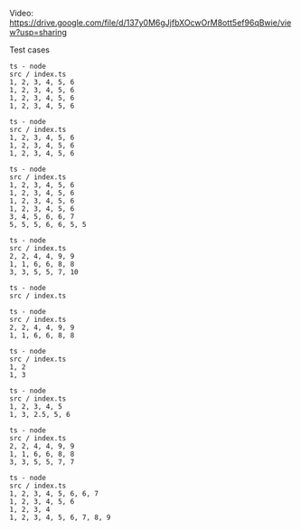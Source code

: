 Video: https://drive.google.com/file/d/137y0M6gJjfbXOcwOrM8ott5ef96qBwie/view?usp=sharing

Test cases

```tsx
ts - node
src / index.ts
1, 2, 3, 4, 5, 6
1, 2, 3, 4, 5, 6
1, 2, 3, 4, 5, 6
1, 2, 3, 4, 5, 6
```

```tsx
ts - node
src / index.ts
1, 2, 3, 4, 5, 6
1, 2, 3, 4, 5, 6
1, 2, 3, 4, 5, 6
```

```tsx
ts - node
src / index.ts
1, 2, 3, 4, 5, 6
1, 2, 3, 4, 5, 6
1, 2, 3, 4, 5, 6
1, 2, 3, 4, 5, 6
3, 4, 5, 6, 6, 7
5, 5, 5, 6, 6, 5, 5
```

```tsx
ts - node
src / index.ts
2, 2, 4, 4, 9, 9
1, 1, 6, 6, 8, 8
3, 3, 5, 5, 7, 10
```

```tsx
ts - node
src / index.ts
```

```tsx
ts - node
src / index.ts
2, 2, 4, 4, 9, 9
1, 1, 6, 6, 8, 8
```

```tsx
ts - node
src / index.ts
1, 2
1, 3
```

```tsx
ts - node
src / index.ts
1, 2, 3, 4, 5
1, 3, 2.5, 5, 6
```

```tsx
ts - node
src / index.ts
2, 2, 4, 4, 9, 9
1, 1, 6, 6, 8, 8
3, 3, 5, 5, 7, 7 
```

```tsx
ts - node
src / index.ts
1, 2, 3, 4, 5, 6, 6, 7
1, 2, 3, 4, 5, 6
1, 2, 3, 4
1, 2, 3, 4, 5, 6, 7, 8, 9
```